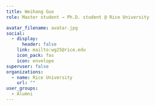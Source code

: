 ```yaml
---
title: Weihang Guo
role: Master student → Ph.D. student @ Rice University

avatar_filename: avatar.jpg
social:
  - display:
      header: false
    link: mailto:wg25@rice.edu
    icon_pack: fas
    icon: envelope
superuser: false
organizations:
  - name: Rice University
    url: ""
user_groups:
  - Alumni
---
```

